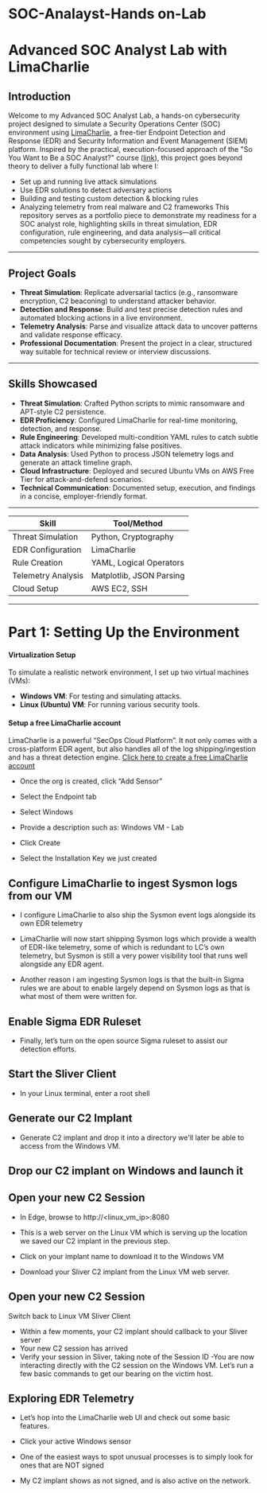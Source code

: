 # SOC-Analayst-Hands on-Lab

# Advanced SOC Analyst Lab with LimaCharlie

## Introduction
Welcome to my Advanced SOC Analyst Lab, a hands-on cybersecurity project designed to simulate a Security Operations Center (SOC) environment using [LimaCharlie](https://limacharlie.io/), a free-tier Endpoint Detection and Response (EDR) and Security Information and Event Management (SIEM) platform. Inspired by the practical, execution-focused approach of the "So You Want to Be a SOC Analyst?" course ([link](https://ddi.sh/sywtbsa)), this project goes beyond theory to deliver a fully functional lab where I:
- Set up and running live attack simulations
- Use EDR solutions to detect adversary actions
- Building and testing custom detection & blocking rules
- Analyzing telemetry from real malware and C2 frameworks
 This repository serves as a portfolio piece to demonstrate my readiness for a SOC analyst role, highlighting skills in threat simulation, EDR configuration, rule engineering, and data analysis—all critical competencies sought by cybersecurity employers.

---

## Project Goals
- **Threat Simulation**: Replicate adversarial tactics (e.g., ransomware encryption, C2 beaconing) to understand attacker behavior.
- **Detection and Response**: Build and test precise detection rules and automated blocking actions in a live environment.
- **Telemetry Analysis**: Parse and visualize attack data to uncover patterns and validate response efficacy.
- **Professional Documentation**: Present the project in a clear, structured way suitable for technical review or interview discussions.

---

## Skills Showcased
- **Threat Simulation**: Crafted Python scripts to mimic ransomware and APT-style C2 persistence.
- **EDR Proficiency**: Configured LimaCharlie for real-time monitoring, detection, and response.
- **Rule Engineering**: Developed multi-condition YAML rules to catch subtle attack indicators while minimizing false positives.
- **Data Analysis**: Used Python to process JSON telemetry logs and generate an attack timeline graph.
- **Cloud Infrastructure**: Deployed and secured Ubuntu VMs on AWS Free Tier for attack-and-defend scenarios.
- **Technical Communication**: Documented setup, execution, and findings in a concise, employer-friendly format.

---

| Skill | Tool/Method |
|-------|-------------|
| Threat Simulation | Python, Cryptography |
| EDR Configuration | LimaCharlie |
| Rule Creation | YAML, Logical Operators |
| Telemetry Analysis | Matplotlib, JSON Parsing |
| Cloud Setup | AWS EC2, SSH |

---

#  Part 1: Setting Up the Environment

####  Virtualization Setup
To simulate a realistic network environment, I set up two virtual machines (VMs):
- **Windows VM**: For testing and simulating attacks.
- **Linux (Ubuntu) VM**: For running various security tools.

####  Setup a free LimaCharlie account
LimaCharlie is a powerful “SecOps Cloud Platform”. It not only comes with a cross-platform EDR agent, but also handles all of the log shipping/ingestion and has a threat detection engine.
[Click here to create a free LimaCharlie account](https://limacharlie.io/)  
- Once the org is created, click “Add Sensor”
- Select the Endpoint tab

- Select Windows

- Provide a description such as: Windows VM - Lab

- Click Create

- Select the Installation Key we just created

 ## Configure LimaCharlie to ingest Sysmon logs from our VM
- I configure LimaCharlie to also ship the Sysmon event logs alongside its own EDR telemetry
- LimaCharlie will now start shipping Sysmon logs which provide a wealth of EDR-like telemetry, some of which is redundant to LC’s own telemetry, but Sysmon is still a very power visibility tool that runs well alongside any EDR agent.

- Another reason i am ingesting Sysmon logs is that the built-in Sigma rules we are about to enable largely depend on Sysmon logs as that is what most of them were written for.

##  Enable Sigma EDR Ruleset
- Finally, let’s turn on the open source Sigma ruleset to assist our detection efforts.

## Start the Sliver Client
-  In your Linux terminal, enter a root shell

## Generate our C2 Implant
- Generate C2 implant and drop it into a directory we'll later be able to access from the Windows VM.

## Drop our C2 implant on Windows and launch it



## Open your new C2 Session

- In Edge, browse to http://<linux_vm_ip>:8080

- This is a web server on the Linux VM which is serving up the location we saved our C2 implant in the previous step.
- Click on your implant name to download it to the Windows VM
- Download your Sliver C2 implant from the Linux VM web server.

## Open your new C2 Session
 Switch back to Linux VM Sliver Client
- Within a few moments, your C2 implant should callback to your Sliver server
- Your new C2 session has arrived
- Verify your session in Sliver, taking note of the Session ID
-You are now interacting directly with the C2 session on the Windows VM. Let’s run a few basic commands to get our bearing on the victim host.

## Exploring EDR Telemetry
- Let’s hop into the LimaCharlie web UI and check out some basic features.
- Click your active Windows sensor 

- One of the easiest ways to spot unusual processes is to simply look for ones that are NOT signed

- My C2 implant shows as not signed, and is also active on the network.
  

